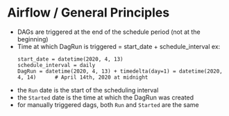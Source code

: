 # Airflow / General Principles

- DAGs are triggered at the end of the schedule period (not at the beginning)
- Time at which DagRun is triggered = start_date + schedule_interval
  ex:
  ```
  start_date = datetime(2020, 4, 13)
  schedule_interval = daily
  DagRun = datetime(2020, 4, 13) + timedelta(day=1) = datetime(2020, 4, 14)      # April 14th, 2020 at midnight
  ```
- the `Run` date is the start of the scheduling interval
- the `Started` date is the time at which the DagRun was created
- for manually triggered dags, both `Run` and `Started` are the same
